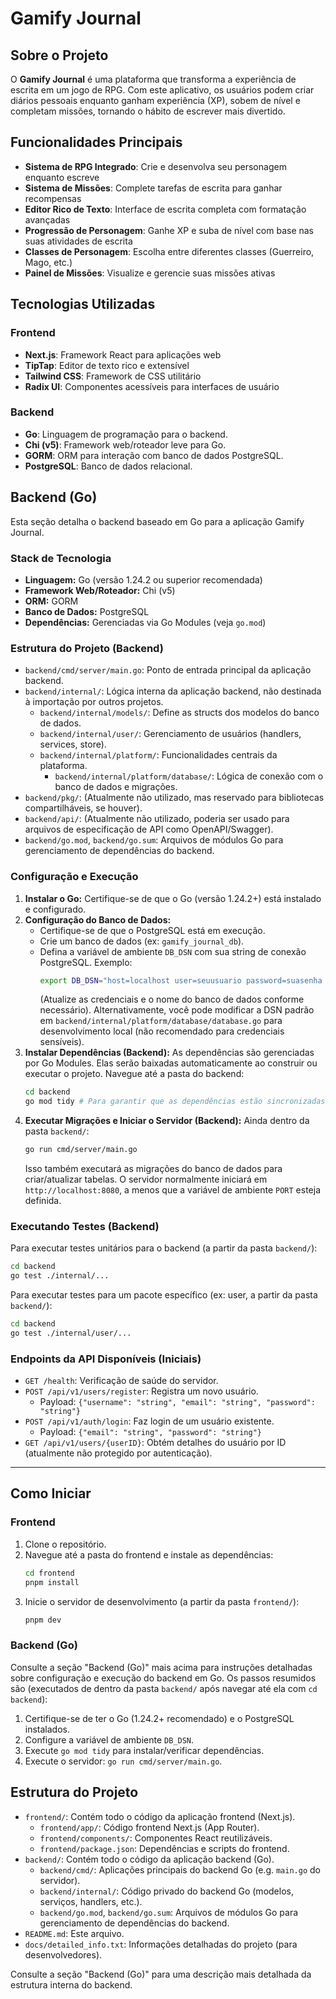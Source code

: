 # Gamify Journal

## Sobre o Projeto

O **Gamify Journal** é uma plataforma que transforma a experiência de escrita em um jogo de RPG. Com este aplicativo, os usuários podem criar diários pessoais enquanto ganham experiência (XP), sobem de nível e completam missões, tornando o hábito de escrever mais divertido.

## Funcionalidades Principais

- **Sistema de RPG Integrado**: Crie e desenvolva seu personagem enquanto escreve
- **Sistema de Missões**: Complete tarefas de escrita para ganhar recompensas
- **Editor Rico de Texto**: Interface de escrita completa com formatação avançadas
- **Progressão de Personagem**: Ganhe XP e suba de nível com base nas suas atividades de escrita
- **Classes de Personagem**: Escolha entre diferentes classes (Guerreiro, Mago, etc.)
- **Painel de Missões**: Visualize e gerencie suas missões ativas

## Tecnologias Utilizadas

### Frontend
- **Next.js**: Framework React para aplicações web
- **TipTap**: Editor de texto rico e extensível
- **Tailwind CSS**: Framework de CSS utilitário
- **Radix UI**: Componentes acessíveis para interfaces de usuário

### Backend
- **Go**: Linguagem de programação para o backend.
- **Chi (v5)**: Framework web/roteador leve para Go.
- **GORM**: ORM para interação com banco de dados PostgreSQL.
- **PostgreSQL**: Banco de dados relacional.

## Backend (Go)

Esta seção detalha o backend baseado em Go para a aplicação Gamify Journal.

### Stack de Tecnologia

*   **Linguagem:** Go (versão 1.24.2 ou superior recomendada)
*   **Framework Web/Roteador:** Chi (v5)
*   **ORM:** GORM
*   **Banco de Dados:** PostgreSQL
*   **Dependências:** Gerenciadas via Go Modules (veja `go.mod`)

### Estrutura do Projeto (Backend)

*   `backend/cmd/server/main.go`: Ponto de entrada principal da aplicação backend.
*   `backend/internal/`: Lógica interna da aplicação backend, não destinada à importação por outros projetos.
    *   `backend/internal/models/`: Define as structs dos modelos do banco de dados.
    *   `backend/internal/user/`: Gerenciamento de usuários (handlers, services, store).
    *   `backend/internal/platform/`: Funcionalidades centrais da plataforma.
        *   `backend/internal/platform/database/`: Lógica de conexão com o banco de dados e migrações.
*   `backend/pkg/`: (Atualmente não utilizado, mas reservado para bibliotecas compartilháveis, se houver).
*   `backend/api/`: (Atualmente não utilizado, poderia ser usado para arquivos de especificação de API como OpenAPI/Swagger).
*   `backend/go.mod`, `backend/go.sum`: Arquivos de módulos Go para gerenciamento de dependências do backend.

### Configuração e Execução

1.  **Instalar o Go:** Certifique-se de que o Go (versão 1.24.2+) está instalado e configurado.
2.  **Configuração do Banco de Dados:**
    *   Certifique-se de que o PostgreSQL está em execução.
    *   Crie um banco de dados (ex: `gamify_journal_db`).
    *   Defina a variável de ambiente `DB_DSN` com sua string de conexão PostgreSQL. Exemplo:
        ```bash
        export DB_DSN="host=localhost user=seuusuario password=suasenha dbname=gamify_journal_db port=5432 sslmode=disable TimeZone=UTC"
        ```
        (Atualize as credenciais e o nome do banco de dados conforme necessário).
        Alternativamente, você pode modificar a DSN padrão em `backend/internal/platform/database/database.go` para desenvolvimento local (não recomendado para credenciais sensíveis).
3.  **Instalar Dependências (Backend):** As dependências são gerenciadas por Go Modules. Elas serão baixadas automaticamente ao construir ou executar o projeto. Navegue até a pasta do backend:
    ```bash
    cd backend
    go mod tidy # Para garantir que as dependências estão sincronizadas
    ```
4.  **Executar Migrações e Iniciar o Servidor (Backend):**
    Ainda dentro da pasta `backend/`:
    ```bash
    go run cmd/server/main.go
    ```
    Isso também executará as migrações do banco de dados para criar/atualizar tabelas. O servidor normalmente iniciará em `http://localhost:8080`, a menos que a variável de ambiente `PORT` esteja definida.

### Executando Testes (Backend)

Para executar testes unitários para o backend (a partir da pasta `backend/`):
```bash
cd backend
go test ./internal/...
```
Para executar testes para um pacote específico (ex: user, a partir da pasta `backend/`):
```bash
cd backend
go test ./internal/user/...
```

### Endpoints da API Disponíveis (Iniciais)

*   `GET /health`: Verificação de saúde do servidor.
*   `POST /api/v1/users/register`: Registra um novo usuário.
    *   Payload: `{"username": "string", "email": "string", "password": "string"}`
*   `POST /api/v1/auth/login`: Faz login de um usuário existente.
    *   Payload: `{"email": "string", "password": "string"}`
*   `GET /api/v1/users/{userID}`: Obtém detalhes do usuário por ID (atualmente não protegido por autenticação).

---

## Como Iniciar

### Frontend
1. Clone o repositório.
2. Navegue até a pasta do frontend e instale as dependências:
   ```bash
   cd frontend
   pnpm install
   ```
3. Inicie o servidor de desenvolvimento (a partir da pasta `frontend/`):
   ```bash
   pnpm dev
   ```

### Backend (Go)

Consulte a seção "Backend (Go)" mais acima para instruções detalhadas sobre configuração e execução do backend em Go. Os passos resumidos são (executados de dentro da pasta `backend/` após navegar até ela com `cd backend`):

1. Certifique-se de ter o Go (1.24.2+ recomendado) e o PostgreSQL instalados.
2. Configure a variável de ambiente `DB_DSN`.
3. Execute `go mod tidy` para instalar/verificar dependências.
4. Execute o servidor: `go run cmd/server/main.go`.

## Estrutura do Projeto

- `frontend/`: Contém todo o código da aplicação frontend (Next.js).
  - `frontend/app/`: Código frontend Next.js (App Router).
  - `frontend/components/`: Componentes React reutilizáveis.
  - `frontend/package.json`: Dependências e scripts do frontend.
- `backend/`: Contém todo o código da aplicação backend (Go).
  - `backend/cmd/`: Aplicações principais do backend Go (e.g. `main.go` do servidor).
  - `backend/internal/`: Código privado do backend Go (modelos, serviços, handlers, etc.).
  - `backend/go.mod`, `backend/go.sum`: Arquivos de módulos Go para gerenciamento de dependências do backend.
- `README.md`: Este arquivo.
- `docs/detailed_info.txt`: Informações detalhadas do projeto (para desenvolvedores).

Consulte a seção "Backend (Go)" para uma descrição mais detalhada da estrutura interna do backend.

